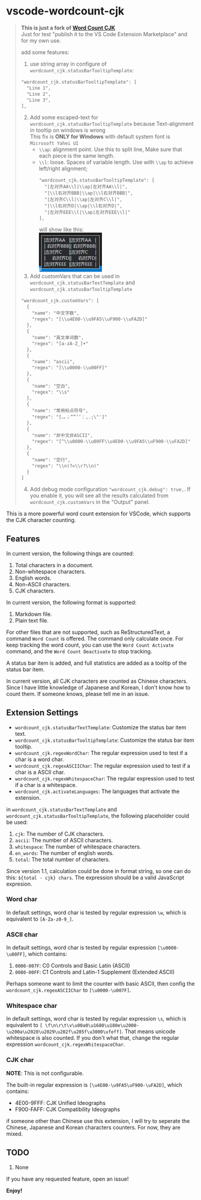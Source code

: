 # vscode-wordcount-cjk

> **This is just a fork of [Word Count CJK](https://marketplace.visualstudio.com/items?itemName=holmescn.vscode-wordcount-cjk)**  
> Just for test "publish it to the VS Code Extension Marketplace"
> and for my own use.
> 
> add some features:
> 1. use string array in configure of `wordcount_cjk.statusBarTooltipTemplate`: 
> ```
> "wordcount_cjk.statusBarTooltipTemplate": [
>   "Line 1",
>   "Line 2",
>   "Line 3",
> ],
> ```
> 2. Add some escaped-text for `wordcount_cjk.statusBarTooltipTemplate`
>   because Text-alignment in tooltip on windows is wrong  
>   This fix is **ONLY for Windows** with default system font is `Microsoft Yahei UI`
>    - `\\ap`: alignment point. Use this to split line, Make sure that each piece is the same length.
>    - `\\l`: loose. Spaces of variable length. Use with `\\ap` to achieve left/right alignment;
>       ```
>       "wordcount_cjk.statusBarTooltipTemplate": [
>         "|左对齐AA\\l|\\ap|左对齐AA\\l|",
>         "|\\l右对齐BBB|\\ap|\\l右对齐BBB|",
>         "|左对齐C\\l|\\ap|左对齐C\\l|",
>         "|\\l右对齐D|\\ap|\\l右对齐D|",
>         "|左对齐EEE\\l|\\ap|左对齐EEE\\l|"
>       ],
>       ```
>       will show like this:   
>       ![a](doc/img/Tooltip-alignment.png)
> 3. Add customVars that can be used in `wordcount_cjk.statusBarTextTemplate` and `wordcount_cjk.statusBarTooltipTemplate`
>  ```
>  "wordcount_cjk.customVars": [
>    {
>      "name": "中文字数",
>      "regex": "[\\u4E00-\\u9FA5\\uF900-\\uFA2D]"
>    },
>    {
>      "name": "英文单词数",
>      "regex": "[a-zA-Z_]+"
>    },
>    {
>      "name": "ascii",
>      "regex": "[\\u0000-\\u00FF]"
>    },
>    {
>      "name": "空白",
>      "regex": "\\s"
>    },
>    {
>      "name": "常用标点符号",
>      "regex": "[，。；“”‘’：,.;\"']"
>    },
>    {
>      "name": "非中文非ASCII",
>      "regex": "[^\\u0000-\\u00FF\\u4E00-\\u9FA5\\uF900-\\uFA2D]"
>    },
>    {
>      "name": "空行",
>      "regex": "\\n(?=\\r?\\n)"
>    }
>  ]
>  ```
> 4. Add debug mode configuration `"wordcount_cjk.debug": true,`. If you enable it, you will see all the results calculated from `wordcount_cjk.customVars` in the "Output" panel.
> 


This is a more powerful word count extension for VSCode, which supports the CJK character counting.

## Features

In current version, the following things are counted:

1. Total characters in a document.
2. Non-whitespace characters.
3. English words.
4. Non-ASCII characters.
5. CJK characters.

In current version, the following format is supported:

1. Markdown file.
2. Plain text file.

For other files that are not supported, such as ReStructuredText, a command `Word Count` is offered. The command only calculate once. For keep tracking the word count, you can use the `Word Count Activate` command, and the `Word Count Deactivate` to stop tracking.

A status bar item is added, and full statistics are added as a tooltip of the status bar item.

In current version, all CJK characters are counted as Chinese characters. Since I have little knowledge of
Japanese and Korean, I don't know how to count them. If someone knows, please
tell me in an issue.

## Extension Settings

* `wordcount_cjk.statusBarTextTemplate`: Customize the status bar item text.
* `wordcount_cjk.statusBarTooltipTemplate`: Customize the status bar item tooltip.
* `wordcount_cjk.regexWordChar`: The regular expression used to test if a char is a word char.
* `wordcount_cjk.regexASCIIChar`: The regular expression used to test if a char is a ASCII char.
* `wordcount_cjk.regexWhitespaceChar`: The regular expression used to test if a char is a whitespace.
* `wordcount_cjk.activateLanguages`: The languages that activate the extension.

in `wordcount_cjk.statusBarTextTemplate` and `wordcount_cjk.statusBarTooltipTemplate`, the following placeholder could be used:

1. `cjk`: The number of CJK characters.
2. `ascii`: The number of ASCII characters.
3. `whitespace`: The number of whitespace characters.
4. `en_words`: The number of english words.
5. `total`: The total number of characters.

Since version 1.1, calculation could be done in format string, so one can do this: `${total - cjk} chars`. The expression should
be a valid JavaScript expresion.

### Word char

In default settings, word char is tested by regular expression `\w`, which is equivalent to `[A-Za-z0-9_]`.

### ASCII char

In default settings, word char is tested by regular expression `[\u0000-\u00FF]`, which contains:

1. `0000-007F`: C0 Controls and Basic Latin (ASCII)
2. `0080-00FF`: C1 Controls and Latin-1 Supplement (Extended ASCII)

Perhaps someone want to limit the counter with basic ASCII, then config the `wordcount_cjk.regexASCIIChar` to
`[\u0000-\u007F]`.

### Whitespace char

In default settings, word char is tested by regular expression `\s`, which is equivalent to
`[ \f\n\r\t\v\u00a0\u1680\u180e\u2000-\u200a\u2028\u2029\u202f\u205f\u3000\ufeff]`. That means
unicode whitespace is also counted. If you don't what that, change the regular expression
`wordcount_cjk.regexWhitespaceChar`.

### CJK char

**NOTE**: This is not configurable.

The built-in regular expression is `[\u4E00-\u9FA5\uF900-\uFA2D]`, which contains:

* 4E00-9FFF: CJK Unified Ideographs
* F900-FAFF: CJK Compatibility Ideographs

if someone other than Chinese use this extension, I will try to seperate the Chinese,
Japanese and Korean characters counters. For now, they are mixed.

## TODO

1. None

If you have any requested feature, open an issue!

**Enjoy!**
